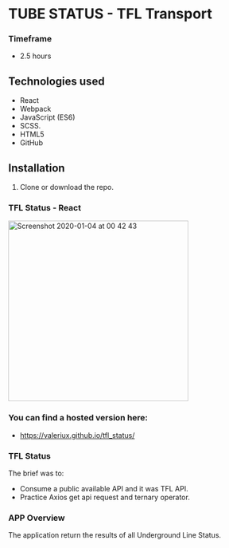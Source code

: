# TUBE STATUS - TFL Transport

### Timeframe
* 2.5 hours

## Technologies used

* React
* Webpack
* JavaScript (ES6)
* SCSS.
* HTML5
* GitHub

## Installation

1. Clone or download the repo.


### TFL Status - React
<img width="362" alt="Screenshot 2020-01-04 at 00 42 43" src="https://user-images.githubusercontent.com/47470930/71757030-d27d1a00-2e8a-11ea-9ea7-c884211796ab.png">

### You can find a hosted version here:
- https://valeriux.github.io/tfl_status/

### TFL Status

The brief was to:
- Consume a public available API and it was TFL API.
- Practice Axios get api request and ternary operator.

### APP Overview

The application return the results of all Underground Line Status.
